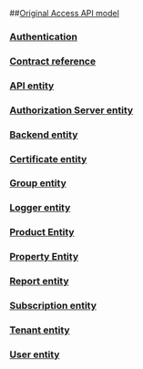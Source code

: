 ##[Original Access API model](ApiManagementREST/API-Management-REST.md)
### [Authentication](ApiManagementREST/Azure-API-Management-REST-API-Authentication.md)
### [Contract reference](ApiManagementREST/Azure-API-Management-REST-API-contract-reference.md)
### [API entity](ApiManagementREST/Azure-API-Management-REST-API-API-entity.md)
### [Authorization Server entity](ApiManagementREST/Azure-API-Management-REST-API-Authorization-Server-entity.md)
### [Backend entity](ApiManagementREST/Azure-API-Management-REST-API-Backend-entity.md)
### [Certificate entity](ApiManagementREST/Azure-API-Management-REST-API-Certificate-entity.md)
### [Group entity](ApiManagementREST/Azure-API-Management-REST-API-Group-entity.md)
### [Logger entity](ApiManagementREST/Azure-API-Management-REST-API-Logger-entity.md)
### [Product Entity](ApiManagementREST/Azure-API-Management-REST-API-Product-Entity.md)
### [Property Entity](ApiManagementREST/Azure-API-Management-REST-API-Property-Entity.md)
### [Report entity](ApiManagementREST/Azure-API-Management-REST-API-Report-entity.md)
### [Subscription entity](ApiManagementREST/Azure-API-Management-REST-API-Subscription-entity.md)
### [Tenant entity](ApiManagementREST/Azure-API-Management-REST-API-Tenant-entity.md)
### [User entity](ApiManagementREST/Azure-API-Management-REST-API-User-entity.md)
